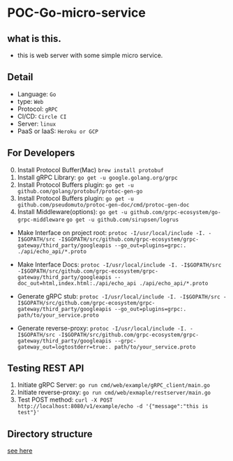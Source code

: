# POC-Go-micro-service

## what is this.

- this is web server with some simple micro service.

## Detail

- Language: `Go`
- type: `Web`
- Protocol: `gRPC`
- CI/CD: `Circle CI`
- Server: `linux`
- PaaS or IaaS: `Heroku or GCP`

## For Developers
0. Install Protocol Buffer(Mac) `brew install protobuf`
1. Install gRPC Library: `go get -u google.golang.org/grpc`
2. Install Protocol Buffers plugin: `go get -u github.com/golang/protobuf/protoc-gen-go`
3. Install Protocol Buffers plugin: `go get -u github.com/pseudomuto/protoc-gen-doc/cmd/protoc-gen-doc`
4. Install Middleware(options): `go get -u github.com/grpc-ecosystem/go-grpc-middleware` `go get -u github.com/sirupsen/logrus`

- Make Interface on project root: `protoc -I/usr/local/include -I. -I$GOPATH/src -I$GOPATH/src/github.com/grpc-ecosystem/grpc-gateway/third_party/googleapis --go_out=plugins=grpc:. ./api/echo_api/*.proto`
- Make Interface Docs: `protoc -I/usr/local/include -I. -I$GOPATH/src -I$GOPATH/src/github.com/grpc-ecosystem/grpc-gateway/third_party/googleapis --doc_out=html,index.html:./api/echo_api ./api/echo_api/*.proto`

- Generate gRPC stub: `protoc -I/usr/local/include -I. -I$GOPATH/src -I$GOPATH/src/github.com/grpc-ecosystem/grpc-gateway/third_party/googleapis --go_out=plugins=grpc:. path/to/your_service.proto`

- Generate reverse-proxy: `protoc -I/usr/local/include -I. -I$GOPATH/src -I$GOPATH/src/github.com/grpc-ecosystem/grpc-gateway/third_party/googleapis --grpc-gateway_out=logtostderr=true:. path/to/your_service.proto`

## Testing REST API
1. Initiate gRPC Server: `go run cmd/web/example/gRPC_client/main.go`
2. Initiate reverse-proxy: `go run cmd/web/exmaple/restserver/main.go`
3. Test POST method: `curl -X POST http://localhost:8080/v1/example/echo -d '{"message":"this is test"}'`

## Directory structure
[see here](https://github.com/golang-standards/project-layout)